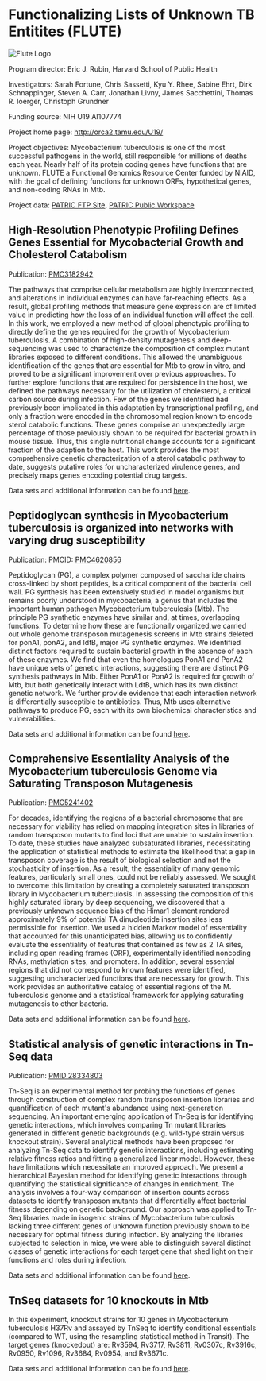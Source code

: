 
# Functionalizing Lists of Unknown TB Entitites (FLUTE)

![Flute Logo](https://www.patricbrc.org/public/patric/images/FLUTE_logo_blue.png)

Program director: Eric J. Rubin, Harvard School of Public Health

Investigators: Sarah Fortune, Chris Sassetti, Kyu Y. Rhee, Sabine Ehrt, Dirk Schnappinger, Steven A. Carr, Jonathan Livny, James Sacchettini, Thomas R. Ioerger, Christoph Grundner

Funding source: NIH U19 AI107774

Project home page: http://orca2.tamu.edu/U19/

Project objectives: Mycobacterium tuberculosis is one of the most successful pathogens in the world, still responsible for millions of deaths each year. Nearly half of its protein coding genes have functions that are unknown. FLUTE a Functional Genomics Resource Center funded by NIAID, with the goal of defining functions for unknown ORFs, hypothetical genes, and non-coding RNAs in Mtb.

Project data: [PATRIC FTP Site](ftp://ftp.patricbrc.org/BRC_Mirrors/FLUTE/), [PATRIC Public Workspace](https://www.patricbrc.org/workspace/PATRIC@patricbrc.org/home/Special%20Collections/NIAID%20Functional%20Genomics%20Centers/FLUTE%20-%20Functionalizing%20Lists%20of%20Unknown%20TB%20Entities)

## High-Resolution Phenotypic Profiling Defines Genes Essential for Mycobacterial Growth and Cholesterol Catabolism

Publication: [PMC3182942](http://www.ncbi.nlm.nih.gov/pmc/articles/PMC3182942/)

The pathways that comprise cellular metabolism are highly interconnected, and alterations in individual enzymes can have far-reaching effects. As a result, global profiling methods that measure gene expression are of limited value in predicting how the loss of an individual function will affect the cell. In this work, we employed a new method of global phenotypic profiling to directly define the genes required for the growth of Mycobacterium tuberculosis. A combination of high-density mutagenesis and deep-sequencing was used to characterize the composition of complex mutant libraries exposed to different conditions. This allowed the unambiguous identification of the genes that are essential for Mtb to grow in vitro, and proved to be a significant improvement over previous approaches. To further explore functions that are required for persistence in the host, we defined the pathways necessary for the utilization of cholesterol, a critical carbon source during infection. Few of the genes we identified had previously been implicated in this adaptation by transcriptional profiling, and only a fraction were encoded in the chromosomal region known to encode sterol catabolic functions. These genes comprise an unexpectedly large percentage of those previously shown to be required for bacterial growth in mouse tissue. Thus, this single nutritional change accounts for a significant fraction of the adaption to the host. This work provides the most comprehensive genetic characterization of a sterol catabolic pathway to date, suggests putative roles for uncharacterized virulence genes, and precisely maps genes encoding potential drug targets.

Data sets and additional information can be found [here](https://www.patricbrc.org/webpage/website/data_collections/content/flute-experiment-1.html).

## Peptidoglycan synthesis in Mycobacterium tuberculosis is organized into networks with varying drug susceptibility

Publication: PMCID: [PMC4620856](http://www.ncbi.nlm.nih.gov/pmc/articles/PMC4620856/)

Peptidoglycan (PG), a complex polymer composed of saccharide chains cross-linked by short peptides, is a critical component of the bacterial cell wall. PG synthesis has been extensively studied in model organisms but remains poorly understood in mycobacteria, a genus that includes the important human pathogen Mycobacterium tuberculosis (Mtb). The principle PG synthetic enzymes have similar and, at times, overlapping functions. To determine how these are functionally organized,we carried out whole genome transposon mutagenesis screens in Mtb strains deleted for ponA1, ponA2, and ldtB, major PG synthetic enzymes. We identified distinct factors required to sustain bacterial growth in the absence of each of these enzymes. We find that even the homologues PonA1 and PonA2 have unique sets of genetic interactions, suggesting there are distinct PG synthesis pathways in Mtb. Either PonA1 or PonA2 is required for growth of Mtb, but both genetically interact with LdtB, which has its own distinct genetic network. We further provide evidence that each interaction network is differentially susceptible to antibiotics. Thus, Mtb uses alternative pathways to produce PG, each with its own biochemical characteristics and vulnerabilities.

Data sets and additional information can be found [here](https://www.patricbrc.org/webpage/website/data_collections/content/flute-experiment-2.html).

## Comprehensive Essentiality Analysis of the Mycobacterium tuberculosis Genome via Saturating Transposon Mutagenesis

Publication: [PMC5241402](https://www.ncbi.nlm.nih.gov/pmc/articles/PMC5241402/)

For decades, identifying the regions of a bacterial chromosome that are necessary for viability has relied on mapping integration sites in libraries of random transposon mutants to find loci that are unable to sustain insertion. To date, these studies have analyzed subsaturated libraries, necessitating the application of statistical methods to estimate the likelihood that a gap in transposon coverage is the result of biological selection and not the stochasticity of insertion. As a result, the essentiality of many genomic features, particularly small ones, could not be reliably assessed. We sought to overcome this limitation by creating a completely saturated transposon library in Mycobacterium tuberculosis. In assessing the composition of this highly saturated library by deep sequencing, we discovered that a previously unknown sequence bias of the Himar1 element rendered approximately 9% of potential TA dinucleotide insertion sites less permissible for insertion. We used a hidden Markov model of essentiality that accounted for this unanticipated bias, allowing us to confidently evaluate the essentiality of features that contained as few as 2 TA sites, including open reading frames (ORF), experimentally identified noncoding RNAs, methylation sites, and promoters. In addition, several essential regions that did not correspond to known features were identified, suggesting uncharacterized functions that are necessary for growth. This work provides an authoritative catalog of essential regions of the M. tuberculosis genome and a statistical framework for applying saturating mutagenesis to other bacteria.

Data sets and additional information can be found [here](https://www.patricbrc.org/webpage/website/data_collections/content/flute-experiment-3.html).

## Statistical analysis of genetic interactions in Tn-Seq data

Publication: [PMID 28334803](https://www.ncbi.nlm.nih.gov/pubmed/28334803)

Tn-Seq is an experimental method for probing the functions of genes through construction of complex random transposon insertion libraries and quantification of each mutant's abundance using next-generation sequencing. An important emerging application of Tn-Seq is for identifying genetic interactions, which involves comparing Tn mutant libraries generated in different genetic backgrounds (e.g. wild-type strain versus knockout strain). Several analytical methods have been proposed for analyzing Tn-Seq data to identify genetic interactions, including estimating relative fitness ratios and fitting a generalized linear model. However, these have limitations which necessitate an improved approach. We present a hierarchical Bayesian method for identifying genetic interactions through quantifying the statistical significance of changes in enrichment. The analysis involves a four-way comparison of insertion counts across datasets to identify transposon mutants that differentially affect bacterial fitness depending on genetic background. Our approach was applied to Tn-Seq libraries made in isogenic strains of Mycobacterium tuberculosis lacking three different genes of unknown function previously shown to be necessary for optimal fitness during infection. By analyzing the libraries subjected to selection in mice, we were able to distinguish several distinct classes of genetic interactions for each target gene that shed light on their functions and roles during infection.

Data sets and additional information can be found [here](https://www.patricbrc.org/webpage/website/data_collections/content/flute-experiment-4.html).

## TnSeq datasets for 10 knockouts in Mtb

In this experiment, knockout strains for 10 genes in Mycobacterium tuberculosis H37Rv and assayed by TnSeq to identify conditional essentials (compared to WT, using the resampling statistical method in Transit). The target genes (knockedout) are: Rv3594, Rv3717, Rv3811, Rv0307c, Rv3916c, Rv0950, Rv1096, Rv3684, Rv0954, and Rv3671c.

Data sets and additional information can be found [here](https://www.patricbrc.org/webpage/website/data_collections/content/flute-experiment-5.html).

